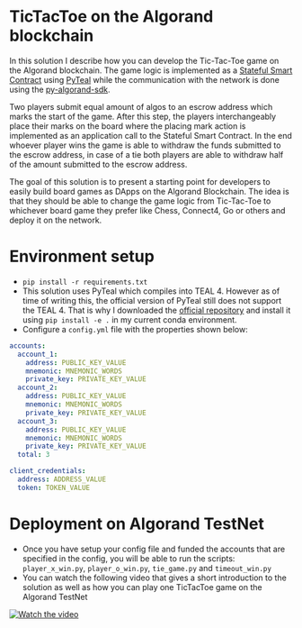 # TicTacToe on the Algorand blockchain
In this solution I describe how you can develop the Tic-Tac-Toe game on the Algorand blockchain. The game logic is implemented as a [Stateful Smart Contract](https://developer.algorand.org/docs/features/asc1/stateful/) using [PyTeal](https://pyteal.readthedocs.io/en/latest/overview.html) while the communication with the network is done using the [py-algorand-sdk](https://github.com/algorand/py-algorand-sdk). 

Two players submit equal amount of algos to an escrow address which marks the start of the game. After this step, the players interchangeably place their marks on the board where the placing mark action is implemented as an application call to the Stateful Smart Contract. In the end whoever player wins the game is able to withdraw the funds submitted to the escrow address, in case of a tie both players are able to withdraw half of the amount submitted to the escrow address.

The goal of this solution is to present a starting point for developers to easily build board games as DApps on the Algorand Blockchain. The idea is that they should be able to change the game logic from Tic-Tac-Toe to whichever board game they prefer like Chess, Connect4, Go or others and deploy it on the network. 

# Environment setup

- `pip install -r requirements.txt`
- This solution uses PyTeal which compiles into TEAL 4. However as of time of writing this, the official version of PyTeal still does not support the TEAL 4. That is why I downloaded the [official repository](https://github.com/algorand/pyteal) and install it using `pip install -e .` in my current conda environment.
- Configure a `config.yml` file with the properties shown below:

```yaml
accounts:
  account_1:
    address: PUBLIC_KEY_VALUE
    mnemonic: MNEMONIC_WORDS
    private_key: PRIVATE_KEY_VALUE
  account_2:
    address: PUBLIC_KEY_VALUE
    mnemonic: MNEMONIC_WORDS
    private_key: PRIVATE_KEY_VALUE
  account_3:
    address: PUBLIC_KEY_VALUE
    mnemonic: MNEMONIC_WORDS
    private_key: PRIVATE_KEY_VALUE
  total: 3

client_credentials:
  address: ADDRESS_VALUE
  token: TOKEN_VALUE

```

# Deployment on Algorand TestNet

- Once you have setup your config file and funded the accounts that are specified in the config, you will be able to run the scripts: `player_x_win.py`, `player_o_win.py`, `tie_game.py` and `timeout_win.py`
- You can watch the following video that gives a short introduction to the solution as well as how you can play one TicTacToe game on the Algorand TestNet

[![Watch the video](https://github.com/Vilijan/TicTacToe_Algorand/blob/main/images/tictactoe_video_thumbnail.png?raw=true)](https://www.youtube.com/watch?v=S9I_74Hfg54&t=1s&ab_channel=VilijanMonev)
